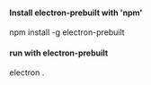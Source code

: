 #### Install electron-prebuilt with 'npm'
  npm install -g electron-prebuilt

#### run with electron-prebuilt
  electron .
